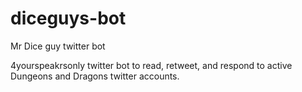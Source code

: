 # diceguys-bot
Mr Dice guy twitter bot

4yourspeakrsonly twitter bot to read, retweet, and respond to
active Dungeons and Dragons twitter accounts.
